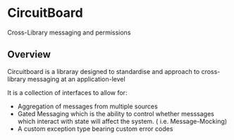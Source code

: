 # CircuitBoard

Cross-Library messaging and permissions

## Overview

Circuitboard is a libraray designed to standardise and approach to cross-library messaging at an
application-level

It is a collection of interfaces to allow for:

* Aggregation of messages from multiple sources
* Gated Messaging which is the ability to control whether messsages which interact with state will affect the system. (
  i.e. Message-Mocking)
* A custom exception type bearing custom error codes
